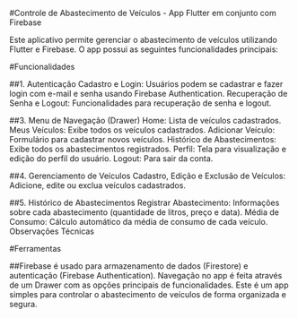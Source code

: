 #Controle de Abastecimento de Veículos - App Flutter em conjunto com Firebase

Este aplicativo permite gerenciar o abastecimento de veículos utilizando Flutter e Firebase. O app possui as seguintes funcionalidades principais:

#Funcionalidades

##1. Autenticação
Cadastro e Login: Usuários podem se cadastrar e fazer login com e-mail e senha usando Firebase Authentication.
Recuperação de Senha e Logout: Funcionalidades para recuperação de senha e logout.

##3. Menu de Navegação (Drawer)
Home: Lista de veículos cadastrados.
Meus Veículos: Exibe todos os veículos cadastrados.
Adicionar Veículo: Formulário para cadastrar novos veículos.
Histórico de Abastecimentos: Exibe todos os abastecimentos registrados.
Perfil: Tela para visualização e edição do perfil do usuário.
Logout: Para sair da conta.

##4. Gerenciamento de Veículos
Cadastro, Edição e Exclusão de Veículos: Adicione, edite ou exclua veículos cadastrados.

##5. Histórico de Abastecimentos
Registrar Abastecimento: Informações sobre cada abastecimento (quantidade de litros, preço e data).
Média de Consumo: Cálculo automático da média de consumo de cada veículo.
Observações Técnicas

#Ferramentas

##Firebase é usado para armazenamento de dados (Firestore) e autenticação (Firebase Authentication).
Navegação no app é feita através de um Drawer com as opções principais de funcionalidades.
Este é um app simples para controlar o abastecimento de veículos de forma organizada e segura.
